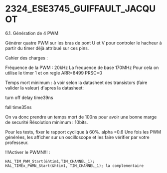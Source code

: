 # 2324_ESE3745_GUIFFAULT_JACQUOT


6.1. Génération de 4 PWM

Générer quatre PWM sur les bras de pont U et V pour controler le hacheur à partir du timer déjà attribué sur ces pins.

Cahier des charges :

Fréquence de la PWM : 20kHz
La frequence de base 170MHz
Pour cela on utilise le timer 1 et on regle ARR=8499 PRSC=0

Temps mort minimum : à voir selon la datasheet des transistors (faire valider la valeur)
d'apres la datasheet:

turn off delay time39ns

fall time35ns

On va donc prendre un temps mort de 100ns pour avoir une bonne marge de securité
Résolution minimum : 10bits.

Pour les tests, fixer le rapport cyclique à 60%.
alpha =0.6
Une fois les PWM générées, les afficher sur un oscilloscope et les faire vérifier par votre professeur.

!!!Activer le PWMN!!! :

	HAL_TIM_PWM_Start(&htim1,TIM_CHANNEL_1);
	HAL_TIMEx_PWMN_Start(&htim1, TIM_CHANNEL_1); la complementaire
